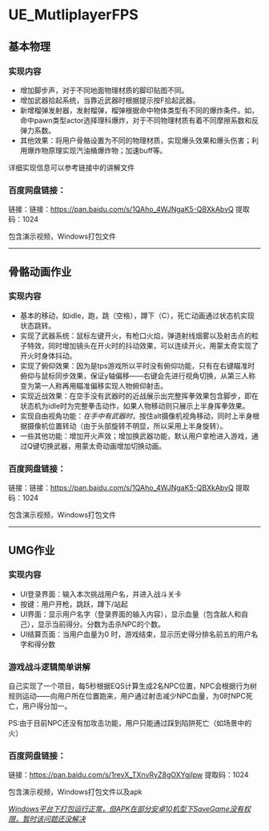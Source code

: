 # UE_MutliplayerFPS

## 基本物理

### 实现内容

- 增加脚步声，对于不同地面物理材质的脚印贴图不同。
- 增加武器拾起系统，当靠近武器时根据提示按F拾起武器。
- 新增榴弹发射器，发射榴弹，榴弹根据命中物体类型有不同的爆炸条件。如，命中pawn类型actor选择理科爆炸，对于不同物理材质有着不同摩擦系数和反弹力系数。
- 其他效果：将用户骨骼设置为不同的物理材质，实现爆头效果和爆头伤害；利用爆炸物原理实现汽油桶爆炸物；加速buff等。

详细实现信息可以参考链接中的讲解文件
### 百度网盘链接：

链接：链接：https://pan.baidu.com/s/1QAho_4WJNgaK5-QBXkAbvQ 
提取码：1024

包含演示视频，Windows打包文件



------


## 骨骼动画作业

### 实现内容

- 基本的移动，如idle，跑，跳（空格），蹲下（C），死亡动画通过状态机实现状态跳转。
- 实现了武器系统：鼠标左键开火，有枪口火焰，弹道射线烟雾以及射击点的粒子特效，同时增加镜头在开火时的抖动效果，可以连续开火，用蒙太奇实现了开火时身体抖动。
- 实现了俯仰效果：因为是tps游戏所以平时没有俯仰功能，只有在右键瞄准时俯仰与鼠标同步效果，保证y轴偏移——右键会先进行视角切换，从第三人称变为第一人称再用瞄准偏移实现人物俯仰射击。
- 实现近战效果：在空手没有武器时的近战展示出完整挥拳效果包含脚步，即在状态机为idle时为完整拳击动作，如果人物移动则只展示上半身挥拳效果。
- 实现自由视角功能：*在手中有武器时*，按住alt摄像机视角移动，同时上半身根据摄像机位置转动（由于头部旋转不明显，所以采用上半身旋转）。
- 一些其他功能：增加开火声效；增加换武器功能，默认用户拿枪进入游戏，通过Q键切换武器，用蒙太奇动画增加切换动画。

### 百度网盘链接：

链接：链接：https://pan.baidu.com/s/1QAho_4WJNgaK5-QBXkAbvQ 
提取码：1024

包含演示视频，Windows打包文件



------




## UMG作业

### 实现内容

- UI登录界面：输入本次挑战用户名，并进入战斗关卡
- 按键：用户开枪，跳跃，蹲下/站起
- UI界面：显示用户名字（登录界面的输入内容），显示血量（包含敌人和自己），显示当前得分。分数为击杀NPC的个数。
- UI结算页面：当用户血量为0 时，游戏结束，显示历史得分排名前五的用户名字和得分数

### 游戏战斗逻辑简单讲解

自己实现了一个项目，每5秒根据EQS计算生成2名NPC位置，NPC会根据行为树规则运动——向用户所在位置跑来，用户通过射击减少NPC血量，为0时NPC死亡，用户得分加一。

PS:由于目前NPC还没有加攻击功能，用户只能通过踩到陷阱死亡（如场景中的火）

### 百度网盘链接：

链接：https://pan.baidu.com/s/1revX_TXnvRyZ8gOXYgjIpw 
提取码：1024

包含演示视频，Windows打包文件以及apk

<u>*Windows平台下打包运行正常，但APK在部分安卓10机型下SaveGame没有权限，暂时该问题还没解决*</u>

